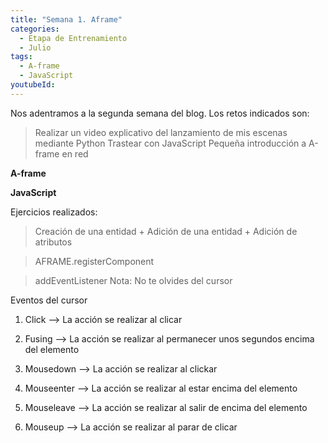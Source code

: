 ```yaml
---
title: "Semana 1. Aframe"
categories:
  - Etapa de Entrenamiento
  - Julio
tags:
  - A-frame
  - JavaScript 
youtubeId: 
---
```


Nos adentramos a la segunda semana del blog. Los retos indicados son:

> Realizar un video explicativo del lanzamiento de mis escenas mediante Python
> Trastear con JavaScript
> Pequeña introducción a A-frame en red


**A-frame**


**JavaScript** 

Ejercicios realizados:

> Creación de una entidad + Adición de una entidad + Adición de atributos 

> AFRAME.registerComponent

> addEventListener              Nota: No te olvides del cursor

Eventos del cursor 

1. Click --> La acción se realizar al clicar

2. Fusing --> La acción se realizar al permanecer unos segundos encima del elemento

3. Mousedown --> La acción se realizar al clickar

4. Mouseenter --> La acción se realizar al estar encima del elemento

5. Mouseleave --> La acción se realizar al salir de encima del elemento

6. Mouseup --> La acción se realizar al parar de clicar










